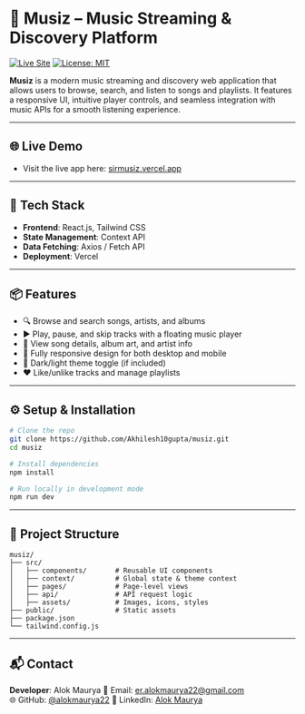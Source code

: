 # 🎵 Musiz – Music Streaming & Discovery Platform

[![Live Site](https://img.shields.io/badge/Live%20Frontend-blue?style=flat-square&logo=vercel)](https://sirmusiz.vercel.app/)
[![License: MIT](https://img.shields.io/badge/License-MIT-yellow.svg)](LICENSE)

**Musiz** is a modern music streaming and discovery web application that allows users to browse, search, and listen to songs and playlists. It features a responsive UI, intuitive player controls, and seamless integration with music APIs for a smooth listening experience.

---

## 🌐 Live Demo

- Visit the live app here: [sirmusiz.vercel.app](https://sirmusiz.vercel.app/)

---

## 🚀 Tech Stack

- **Frontend**: React.js, Tailwind CSS
- **State Management**: Context API
- **Data Fetching**: Axios / Fetch API
- **Deployment**: Vercel

---

## 📦 Features

- 🔍 Browse and search songs, artists, and albums
- ▶️ Play, pause, and skip tracks with a floating music player
- 📃 View song details, album art, and artist info
- 📱 Fully responsive design for both desktop and mobile
- 🌙 Dark/light theme toggle (if included)
- ❤️ Like/unlike tracks and manage playlists

---

## ⚙️ Setup & Installation

```bash
# Clone the repo
git clone https://github.com/Akhilesh10gupta/musiz.git
cd musiz

# Install dependencies
npm install

# Run locally in development mode
npm run dev
```

---

## 📂 Project Structure

```
musiz/
├── src/
│   ├── components/       # Reusable UI components
│   ├── context/          # Global state & theme context
│   ├── pages/            # Page-level views
│   ├── api/              # API request logic
│   ├── assets/           # Images, icons, styles
├── public/               # Static assets
├── package.json
└── tailwind.config.js

```
---

## 📬 Contact

**Developer**: Alok Maurya 
📧 Email: er.alokmaurya22@gmail.com  
🌐 GitHub: [@alokmaurya22](https://github.com/alokmaurya22/sir_musiz) 
🔗 LinkedIn: [Alok Maurya](https://www.linkedin.com/in/alok22)
